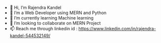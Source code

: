 - 👋 Hi, I’m Rajendra Kandel
- 👀 I’m a Web Developer using MERN and Python
- 🌱 I’m currently learning Machine learning
- 💞️ I’m looking to collaborate on  MERN Project
- 📫 Reach me  through linkedin id : https://www.linkedin.com/in/rajendra-kandel-544532149/

<!---
rajuraj1994/rajuraj1994 is a ✨ special ✨ repository because its `README.md` (this file) appears on your GitHub profile.
You can click the Preview link to take a look at your changes.
--->
